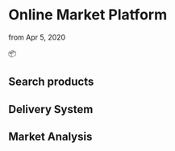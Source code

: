 # Online Market Platform

from Apr 5, 2020

​:package:​

## Search products

## Delivery System

## Market Analysis